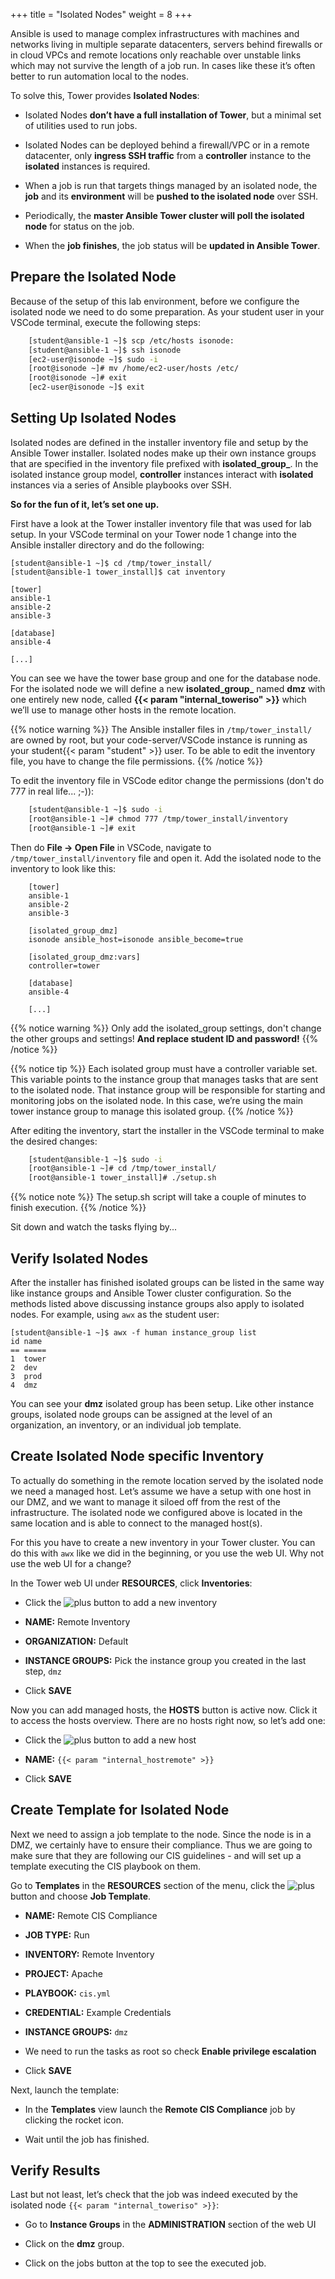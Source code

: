+++
title = "Isolated Nodes"
weight = 8
+++

Ansible is used to manage complex infrastructures with machines and networks living in multiple separate datacenters, servers behind firewalls or in cloud VPCs and remote locations only reachable over unstable links which may not survive the length of a job run. In cases like these it’s often better to run automation local to the nodes.

To solve this, Tower provides **Isolated Nodes**:

  - Isolated Nodes **don’t have a full installation of Tower**, but a minimal set of utilities used to run jobs.

  - Isolated Nodes can be deployed behind a firewall/VPC or in a remote datacenter, only **ingress SSH traffic** from a **controller** instance to the **isolated** instances is required.

  - When a job is run that targets things managed by an isolated node, the **job** and its **environment** will be **pushed to the isolated node** over SSH.

  - Periodically, the **master Ansible Tower cluster will poll the isolated node** for status on the job.

  - When the **job finishes**, the job status will be **updated in Ansible Tower**.

## Prepare the Isolated Node

Because of the setup of this lab environment, before we configure the isolated node we need to do some preparation. As your student user in your VSCode terminal, execute the following steps:

```bash
    [student@ansible-1 ~]$ scp /etc/hosts isonode:
    [student@ansible-1 ~]$ ssh isonode
    [ec2-user@isonode ~]$ sudo -i
    [root@isonode ~]# mv /home/ec2-user/hosts /etc/
    [root@isonode ~]# exit
    [ec2-user@isonode ~]$ exit
```

## Setting Up Isolated Nodes

Isolated nodes are defined in the installer inventory file and setup by the Ansible Tower installer. Isolated nodes make up their own instance groups that are specified in the inventory file prefixed with **isolated\_group\_**. In the isolated instance group model, **controller** instances interact with **isolated** instances via a series of Ansible playbooks over SSH.

**So for the fun of it, let’s set one up.**

First have a look at the Tower installer inventory file that was used for lab setup. In your VSCode terminal on your Tower node 1 change into the Ansible installer directory and do the following:

    [student@ansible-1 ~]$ cd /tmp/tower_install/
    [student@ansible-1 tower_install]$ cat inventory

    [tower]
    ansible-1
    ansible-2
    ansible-3

    [database]
    ansible-4

    [...]

You can see we have the tower base group and one for the database node. For the isolated node we will define a new **isolated\_group\_** named **dmz** with one entirely new node, called **{{< param "internal_toweriso" >}}** which we’ll use to manage other hosts in the remote location.

{{% notice warning %}}
The Ansible installer files in `/tmp/tower_install/` are owned by root, but your code-server/VSCode instance is running as your student{{< param "student" >}} user. To be able to edit the inventory file, you have to change the file permissions.
{{% /notice %}}

To edit the inventory file in VSCode editor change the permissions (don't do 777 in real life... ;-)):

```bash
    [student@ansible-1 ~]$ sudo -i
    [root@ansible-1 ~]# chmod 777 /tmp/tower_install/inventory
    [root@ansible-1 ~]# exit
```

Then do **File -> Open File** in VSCode, navigate to `/tmp/tower_install/inventory` file and open it. Add the isolated node to the inventory to look like this:

```
    [tower]
    ansible-1
    ansible-2
    ansible-3

    [isolated_group_dmz]
    isonode ansible_host=isonode ansible_become=true

    [isolated_group_dmz:vars]
    controller=tower

    [database]
    ansible-4

    [...]
```

{{% notice warning %}}
Only add the isolated_group settings, don't change the other groups and settings! **And replace student ID and password!**
{{% /notice %}}

{{% notice tip %}}
Each isolated group must have a controller variable set. This variable points to the instance group that manages tasks that are sent to the isolated node. That instance group will be responsible for starting and monitoring jobs on the isolated node. In this case, we’re using the main tower instance group to manage this isolated group.
{{% /notice %}}

After editing the inventory, start the installer in the VSCode terminal to make the desired changes:

```bash
    [student@ansible-1 ~]$ sudo -i
    [root@ansible-1 ~]# cd /tmp/tower_install/
    [root@ansible-1 tower_install]# ./setup.sh
```

{{% notice note %}}
The setup.sh script will take a couple of minutes to finish execution.
{{% /notice %}}

Sit down and watch the tasks flying by...

## Verify Isolated Nodes

After the installer has finished isolated groups can be listed in the same way like instance groups and Ansible Tower cluster configuration. So the methods listed above discussing instance groups also apply to isolated nodes. For example, using `awx` as the student user:

    [student@ansible-1 ~]$ awx -f human instance_group list
    id name
    == =====
    1  tower
    2  dev
    3  prod
    4  dmz

You can see your **dmz** isolated group has been setup. Like other instance groups, isolated node groups can be assigned at the level of an organization, an inventory, or an individual job template.

## Create Isolated Node specific Inventory

To actually do something in the remote location served by the isolated node we need a managed host. Let’s assume we have a setup with one host in our DMZ, and we want to manage it siloed off from the rest of the infrastructure. The isolated node we configured above is located in the same location and is able to connect to the managed host(s).

For this you have to create a new inventory in your Tower cluster. You can do this with `awx` like we did in the beginning, or you use the web UI. Why not use the web UI for a change?

In the Tower web UI under **RESOURCES**, click **Inventories**:

  - Click the ![plus](../../images/green_plus.png?classes=inline) button to add a new
    inventory

  - **NAME:** Remote Inventory

  - **ORGANIZATION:** Default

  - **INSTANCE GROUPS:** Pick the instance group you created in the last
    step, `dmz`

  - Click **SAVE**

Now you can add managed hosts, the **HOSTS** button is active now. Click it to access the hosts overview. There are no hosts right now, so let’s add one:

  - Click the ![plus](../../images/green_plus.png?classes=inline) button to add a new host

  - **NAME:** `{{< param "internal_hostremote" >}}`

  - Click **SAVE**

## Create Template for Isolated Node

Next we need to assign a job template to the node. Since the node is in a DMZ, we certainly have to ensure their compliance. Thus we are going to make sure that they are following our CIS guidelines - and will set up a template executing the CIS playbook on them.

Go to **Templates** in the **RESOURCES** section of the menu, click the ![plus](../../images/green_plus.png?classes=inline) button and choose **Job Template**.

  - **NAME:** Remote CIS Compliance

  - **JOB TYPE:** Run

  - **INVENTORY:** Remote Inventory

  - **PROJECT:** Apache

  - **PLAYBOOK:** `cis.yml`

  - **CREDENTIAL:** Example Credentials

  - **INSTANCE GROUPS:** `dmz`

  - We need to run the tasks as root so check **Enable privilege escalation**

  - Click **SAVE**

Next, launch the template:

  - In the **Templates** view launch the **Remote CIS Compliance** job by clicking the rocket icon.

  - Wait until the job has finished.

## Verify Results

Last but not least, let’s check that the job was indeed executed by the isolated node `{{< param "internal_toweriso" >}}`:

  - Go to **Instance Groups** in the **ADMINISTRATION** section of the
    web UI

  - Click on the **dmz** group.

  - Click on the jobs button at the top to see the executed job.
